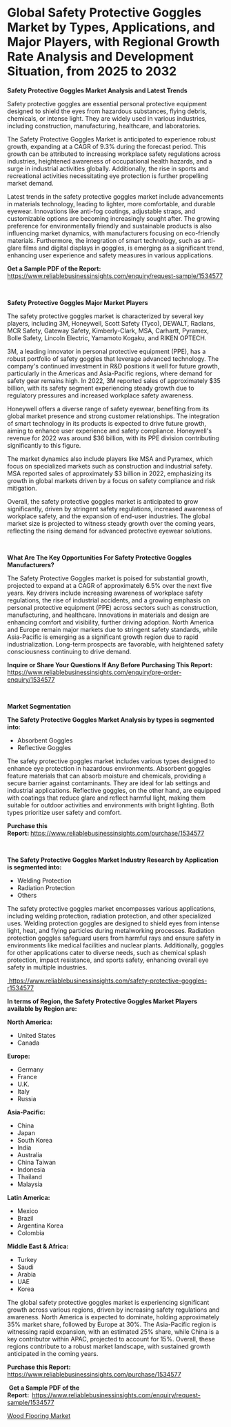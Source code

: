<p><h1>Global Safety Protective Goggles Market by Types, Applications, and Major Players, with Regional Growth Rate Analysis and Development Situation, from 2025 to 2032</h1></p><p><strong>Safety Protective Goggles Market Analysis and Latest Trends</strong></p>
<p><p>Safety protective goggles are essential personal protective equipment designed to shield the eyes from hazardous substances, flying debris, chemicals, or intense light. They are widely used in various industries, including construction, manufacturing, healthcare, and laboratories.</p><p>The Safety Protective Goggles Market is anticipated to experience robust growth, expanding at a CAGR of 9.3% during the forecast period. This growth can be attributed to increasing workplace safety regulations across industries, heightened awareness of occupational health hazards, and a surge in industrial activities globally. Additionally, the rise in sports and recreational activities necessitating eye protection is further propelling market demand.</p><p>Latest trends in the safety protective goggles market include advancements in materials technology, leading to lighter, more comfortable, and durable eyewear. Innovations like anti-fog coatings, adjustable straps, and customizable options are becoming increasingly sought after. The growing preference for environmentally friendly and sustainable products is also influencing market dynamics, with manufacturers focusing on eco-friendly materials. Furthermore, the integration of smart technology, such as anti-glare films and digital displays in goggles, is emerging as a significant trend, enhancing user experience and safety measures in various applications.</p></p>
<p><strong>Get a Sample PDF of the Report:&nbsp;</strong> <a href="https://www.reliablebusinessinsights.com/enquiry/request-sample/1534577?utm_campaign=2840&utm_medium=2&utm_source=Github&utm_content=ia&utm_term=04042025&utm_id=safety-protective-goggles">https://www.reliablebusinessinsights.com/enquiry/request-sample/1534577</a></p>
<p>&nbsp;</p>
<p><strong>Safety Protective Goggles Major Market Players</strong></p>
<p><p>The safety protective goggles market is characterized by several key players, including 3M, Honeywell, Scott Safety (Tyco), DEWALT, Radians, MCR Safety, Gateway Safety, Kimberly-Clark, MSA, Carhartt, Pyramex, Bolle Safety, Lincoln Electric, Yamamoto Kogaku, and RIKEN OPTECH. </p><p>3M, a leading innovator in personal protective equipment (PPE), has a robust portfolio of safety goggles that leverage advanced technology. The company's continued investment in R&D positions it well for future growth, particularly in the Americas and Asia-Pacific regions, where demand for safety gear remains high. In 2022, 3M reported sales of approximately $35 billion, with its safety segment experiencing steady growth due to regulatory pressures and increased workplace safety awareness.</p><p>Honeywell offers a diverse range of safety eyewear, benefiting from its global market presence and strong customer relationships. The integration of smart technology in its products is expected to drive future growth, aiming to enhance user experience and safety compliance. Honeywell's revenue for 2022 was around $36 billion, with its PPE division contributing significantly to this figure.</p><p>The market dynamics also include players like MSA and Pyramex, which focus on specialized markets such as construction and industrial safety. MSA reported sales of approximately $3 billion in 2022, emphasizing its growth in global markets driven by a focus on safety compliance and risk mitigation.</p><p>Overall, the safety protective goggles market is anticipated to grow significantly, driven by stringent safety regulations, increased awareness of workplace safety, and the expansion of end-user industries. The global market size is projected to witness steady growth over the coming years, reflecting the rising demand for advanced protective eyewear solutions.</p></p>
<p>&nbsp;</p>
<p><strong>What Are The Key Opportunities For Safety Protective Goggles Manufacturers?</strong></p>
<p><p>The Safety Protective Goggles market is poised for substantial growth, projected to expand at a CAGR of approximately 6.5% over the next five years. Key drivers include increasing awareness of workplace safety regulations, the rise of industrial accidents, and a growing emphasis on personal protective equipment (PPE) across sectors such as construction, manufacturing, and healthcare. Innovations in materials and design are enhancing comfort and visibility, further driving adoption. North America and Europe remain major markets due to stringent safety standards, while Asia-Pacific is emerging as a significant growth region due to rapid industrialization. Long-term prospects are favorable, with heightened safety consciousness continuing to drive demand.</p></p>
<p><strong>Inquire or Share Your Questions If Any Before Purchasing This Report:</strong> <a href="https://www.reliablebusinessinsights.com/enquiry/pre-order-enquiry/1534577?utm_campaign=2840&utm_medium=2&utm_source=Github&utm_content=ia&utm_term=04042025&utm_id=safety-protective-goggles">https://www.reliablebusinessinsights.com/enquiry/pre-order-enquiry/1534577</a></p>
<p>&nbsp;</p>
<p><strong>Market Segmentation</strong></p>
<p><strong>The Safety Protective Goggles Market Analysis by types is segmented into:</strong></p>
<p><ul><li>Absorbent Goggles</li><li>Reflective Goggles</li></ul></p>
<p><p>The safety protective goggles market includes various types designed to enhance eye protection in hazardous environments. Absorbent goggles feature materials that can absorb moisture and chemicals, providing a secure barrier against contaminants. They are ideal for lab settings and industrial applications. Reflective goggles, on the other hand, are equipped with coatings that reduce glare and reflect harmful light, making them suitable for outdoor activities and environments with bright lighting. Both types prioritize user safety and comfort.</p></p>
<p><strong>Purchase this Report:&nbsp;</strong><a href="https://www.reliablebusinessinsights.com/purchase/1534577?utm_campaign=2840&utm_medium=2&utm_source=Github&utm_content=ia&utm_term=04042025&utm_id=safety-protective-goggles">https://www.reliablebusinessinsights.com/purchase/1534577</a></p>
<p>&nbsp;</p>
<p><strong>The Safety Protective Goggles Market Industry Research by Application is segmented into:</strong></p>
<p><ul><li>Welding Protection</li><li>Radiation Protection</li><li>Others</li></ul></p>
<p><p>The safety protective goggles market encompasses various applications, including welding protection, radiation protection, and other specialized uses. Welding protection goggles are designed to shield eyes from intense light, heat, and flying particles during metalworking processes. Radiation protection goggles safeguard users from harmful rays and ensure safety in environments like medical facilities and nuclear plants. Additionally, goggles for other applications cater to diverse needs, such as chemical splash protection, impact resistance, and sports safety, enhancing overall eye safety in multiple industries.</p></p>
<p><a href="https://www.reliablebusinessinsights.com/safety-protective-goggles-r1534577?utm_campaign=2840&utm_medium=2&utm_source=Github&utm_content=ia&utm_term=04042025&utm_id=safety-protective-goggles">&nbsp;https://www.reliablebusinessinsights.com/safety-protective-goggles-r1534577</a></p>
<p><strong>In terms of Region, the Safety Protective Goggles Market Players available by Region are:</strong></p>
<p>
    <p> <strong> North America: </strong>
        <ul>
            <li>United States</li>
            <li>Canada</li>
        </ul>
        </p> 
    <p> <strong> Europe: </strong>
        <ul>
            <li>Germany</li>
            <li>France</li>
            <li>U.K.</li>
            <li>Italy</li>
            <li>Russia</li>
        </ul>
        </p> 
    <p> <strong> Asia-Pacific: </strong>
        <ul>
            <li>China</li>
            <li>Japan</li>
            <li>South Korea</li>
            <li>India</li>
            <li>Australia</li>
            <li>China Taiwan</li>
            <li>Indonesia</li>
            <li>Thailand</li>
            <li>Malaysia</li>
        </ul>
        </p> 
    <p> <strong> Latin America: </strong>
        <ul>
            <li>Mexico</li>
            <li>Brazil</li>
            <li>Argentina Korea</li>
            <li>Colombia</li>
        </ul>
        </p> 
    <p> <strong> Middle East & Africa: </strong>
        <ul>
            <li>Turkey</li>
            <li>Saudi</li>
            <li>Arabia</li>
            <li>UAE</li>
            <li>Korea</li>
        </ul>
    </p>
    </p>
<p><p>The global safety protective goggles market is experiencing significant growth across various regions, driven by increasing safety regulations and awareness. North America is expected to dominate, holding approximately 35% market share, followed by Europe at 30%. The Asia-Pacific region is witnessing rapid expansion, with an estimated 25% share, while China is a key contributor within APAC, projected to account for 15%. Overall, these regions contribute to a robust market landscape, with sustained growth anticipated in the coming years.</p></p>
<p><strong>Purchase this Report: </strong><a href="https://www.reliablebusinessinsights.com/purchase/1534577?utm_campaign=2840&utm_medium=2&utm_source=Github&utm_content=ia&utm_term=04042025&utm_id=safety-protective-goggles">https://www.reliablebusinessinsights.com/purchase/1534577</a></p>
<p>&nbsp;<strong>Get a Sample PDF of the Report:&nbsp;&nbsp;</strong><a href="https://www.reliablebusinessinsights.com/enquiry/request-sample/1534577?utm_campaign=2840&utm_medium=2&utm_source=Github&utm_content=ia&utm_term=04042025&utm_id=safety-protective-goggles">https://www.reliablebusinessinsights.com/enquiry/request-sample/1534577</a></p>
<p><strong></strong></p>
<p><p><a href="https://github.com/aidelndasse/Market-Research-Report-List-1/blob/main/wood-flooring-market.md?utm_campaign=2840&utm_medium=2&utm_source=Github&utm_content=ia&utm_term=04042025&utm_id=safety-protective-goggles">Wood Flooring Market</a></p></p>